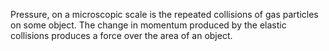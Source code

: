 Pressure, on a microscopic scale is the repeated collisions of gas particles on some object. The change in momentum produced by the elastic collisions produces a force over the area of an object.
